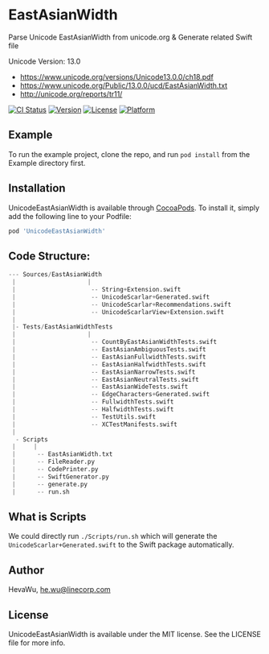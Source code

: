 # EastAsianWidth

Parse Unicode EastAsianWidth from unicode.org & Generate related Swift file

Unicode Version: 13.0
- https://www.unicode.org/versions/Unicode13.0.0/ch18.pdf
- https://www.unicode.org/Public/13.0.0/ucd/EastAsianWidth.txt
- http://unicode.org/reports/tr11/

[![CI Status](https://img.shields.io/travis/HevaWu/UnicodeEastAsianWidth.svg?style=flat)](https://travis-ci.org/HevaWu/UnicodeEastAsianWidth)
[![Version](https://img.shields.io/cocoapods/v/UnicodeEastAsianWidth.svg?style=flat)](https://cocoapods.org/pods/UnicodeEastAsianWidth)
[![License](https://img.shields.io/cocoapods/l/UnicodeEastAsianWidth.svg?style=flat)](https://cocoapods.org/pods/UnicodeEastAsianWidth)
[![Platform](https://img.shields.io/cocoapods/p/UnicodeEastAsianWidth.svg?style=flat)](https://cocoapods.org/pods/UnicodeEastAsianWidth)

## Example

To run the example project, clone the repo, and run `pod install` from the Example directory first.

## Installation

UnicodeEastAsianWidth is available through [CocoaPods](https://cocoapods.org). To install
it, simply add the following line to your Podfile:

```ruby
pod 'UnicodeEastAsianWidth'
```

## Code Structure:

```s
--- Sources/EastAsianWidth
 |                    |
 |                     -- String+Extension.swift
 |                     -- UnicodeScarlar+Generated.swift
 |                     -- UnicodeScarlar+Recommendations.swift
 |                     -- UnicodeScarlarView+Extension.swift
 |
 |- Tests/EastAsianWidthTests
 |                    |
 |                     -- CountByEastAsianWidthTests.swift
 |                     -- EastAsianAmbiguousTests.swift
 |                     -- EastAsianFullwidthTests.swift
 |                     -- EastAsianHalfwidthTests.swift
 |                     -- EastAsianNarrowTests.swift
 |                     -- EastAsianNeutralTests.swift
 |                     -- EastAsianWideTests.swift
 |                     -- EdgeCharacters+Generated.swift
 |                     -- FullwidthTests.swift
 |                     -- HalfwidthTests.swift
 |                     -- TestUtils.swift
 |                     -- XCTestManifests.swift
 |
  - Scripts
 |     |
 |      -- EastAsianWidth.txt
 |      -- FileReader.py
 |      -- CodePrinter.py
 |      -- SwiftGenerator.py
 |      -- generate.py
 |      -- run.sh
```

## What is Scripts

We could directly run `./Scripts/run.sh` which will generate the `UnicodeScarlar+Generated.swift` to the Swift package automatically.

## Author

HevaWu, he.wu@linecorp.com

## License

UnicodeEastAsianWidth is available under the MIT license. See the LICENSE file for more info.